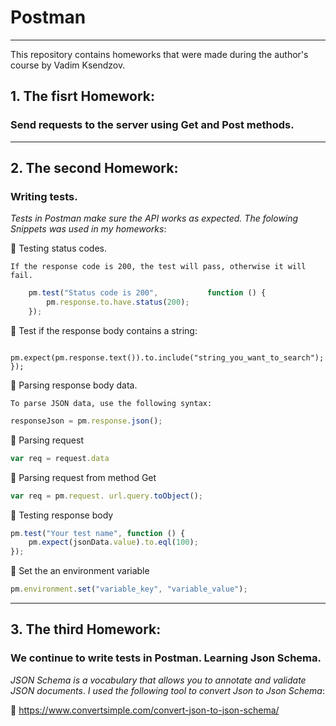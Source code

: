 # Postman
___
This repository contains homeworks that were made during the author's course by Vadim Ksendzov.

## 1. **The fisrt Homework**:
### Send requests to the server using Get and Post methods.
___
## 2. **The second Homework**: 
### Writing tests.
 *Tests in Postman make sure the API works as expected. The folowing Snippets was used in my homeworks*:

:small_orange_diamond: Testing status codes.

    If the response code is 200, the test will pass, otherwise it will fail.
```js
    pm.test("Status code is 200",           function () {
        pm.response.to.have.status(200);
    });
```
:small_orange_diamond: Test if the response body contains a string:
```pm.test("Body matches string", function () {
    pm.expect(pm.response.text()).to.include("string_you_want_to_search");
});
```
:small_orange_diamond:  Parsing response body data.

    To parse JSON data, use the following syntax:
```js 
responseJson = pm.response.json();
```
:small_orange_diamond: Parsing request 
```js
var req = request.data
```
:small_orange_diamond: Parsing request from method Get
```js
var req = pm.request. url.query.toObject();
```
:small_orange_diamond: Testing response body
```js
pm.test("Your test name", function () {
    pm.expect(jsonData.value).to.eql(100);
});
```
:small_orange_diamond: Set the an environment variable
```js
pm.environment.set("variable_key", "variable_value");
```
___
## 3. **The third Homework**:
### We continue to write tests in Postman. Learning Json Schema.
*JSON Schema is a vocabulary that allows you to annotate and validate JSON documents*.
*I used the following tool to convert Json to Json Schema*:

:link: https://www.convertsimple.com/convert-json-to-json-schema/
